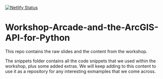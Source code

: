 [![Netlify Status](https://api.netlify.com/api/v1/badges/d895ce4e-8e3f-4be5-8afb-5d24e3966f2c/deploy-status)](https://app.netlify.com/sites/arcade-and-the-arcgis-api-for-python/deploys)

# Workshop-Arcade-and-the-ArcGIS-API-for-Python


This repo contains the raw slides and the content from the workshop.

The snippets folder contains all the code snippets that we used within the workshop, plus some added extras. We will keep adding to this content to use it as a repository for any interesting exmamples that we come across.
